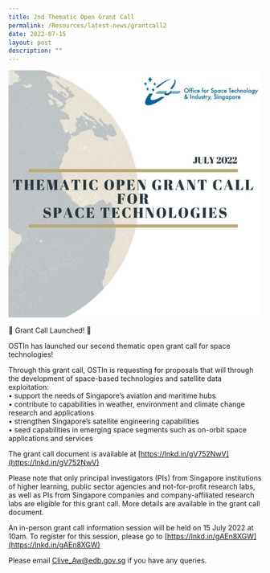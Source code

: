 ```yaml
---
title: 2nd Thematic Open Grant Call
permalink: /Resources/latest-news/grantcall2
date: 2022-07-15
layout: post
description: ""
---
```

![Open Grant Call](/images/Social%20Media%20Photos/Grant%20Call.png)

📣 Grant Call Launched! 📣  
  
OSTIn has launched our second thematic open grant call for space technologies!  
  
Through this grant call, OSTIn is requesting for proposals that will through the development of space-based technologies and satellite data exploitation:  
• support the needs of Singapore’s aviation and maritime hubs  
• contribute to capabilities in weather, environment and climate change research and applications  
• strengthen Singapore’s satellite engineering capabilities  
• seed capabilities in emerging space segments such as on-orbit space applications and services  
  
The grant call document is available at [https://lnkd.in/gV752NwV](https://lnkd.in/gV752NwV)  
  
Please note that only principal investigators (PIs) from Singapore institutions of higher learning, public sector agencies and not-for-profit research labs, as well as PIs from Singapore companies and company-affiliated research labs are eligible for this grant call. More details are available in the grant call document.  
  
An in-person grant call information session will be held on 15 July 2022 at 10am. To register for this session, please go to [https://lnkd.in/gAEn8XGW](https://lnkd.in/gAEn8XGW)  
  
Please email [Clive\_Aw@edb.gov.sg](mailto:Clive_Aw@edb.gov.sg) if you have any queries.